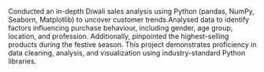 Conducted an in-depth Diwali sales analysis using Python (pandas, NumPy, Seaborn, Matplotlib) to uncover customer trends.Analysed data to identify factors influencing purchase behaviour, including gender, age group, location, and profession. Additionally, pinpointed the highest-selling products during the festive season. This project demonstrates proficiency in data cleaning, analysis, and visualization using industry-standard Python libraries.

